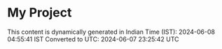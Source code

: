 # My Project

This content is dynamically generated in Indian Time (IST): 2024-06-08 04:55:41 IST
Converted to UTC: 2024-06-07 23:25:42 UTC
